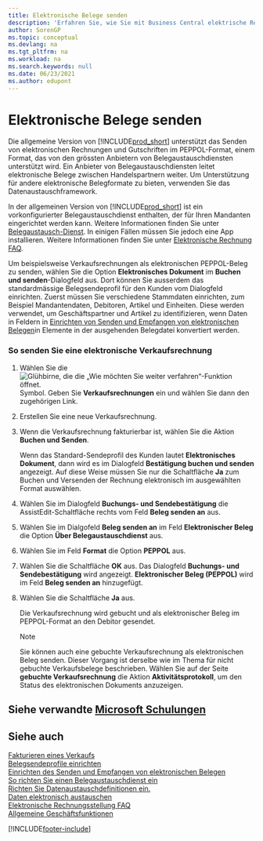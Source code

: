 ```yaml
---
title: Elektronische Belege senden
description: 'Erfahren Sie, wie Sie mit Business Central elektrische Rechnungen und Gutschriften im PEPPOL-Format versenden können.'
author: SorenGP
ms.topic: conceptual
ms.devlang: na
ms.tgt_pltfrm: na
ms.workload: na
ms.search.keywords: null
ms.date: 06/23/2021
ms.author: edupont
---
```

# <a name="send-electronic-documents" />Elektronische Belege senden

Die allgemeine Version von [!INCLUDE[prod_short](includes/prod_short.md)] unterstützt das Senden von elektronischen Rechnungen und Gutschriften im PEPPOL-Format, einem Format, das von den grössten Anbietern von Belegaustauschdiensten unterstützt wird. Ein Anbieter von Belegaustauschdiensten leitet elektronische Belege zwischen Handelspartnern weiter. Um Unterstützung für andere elektronische Belegformate zu bieten, verwenden Sie das Datenaustauschframework.  

 In der allgemeinen Version von [!INCLUDE[prod_short](includes/prod_short.md)] ist ein vorkonfigurierter Belegaustauschdienst enthalten, der für Ihren Mandanten eingerichtet werden kann. Weitere Informationen finden Sie unter [Belegaustausch-Dienst](across-how-to-set-up-a-document-exchange-service.md). In einigen Fällen müssen Sie jedoch eine App installieren. Weitere Informationen finden Sie unter [Elektronische Rechnung FAQ](faq-electronic-invoicing.yml).  

 Um beispielsweise Verkaufsrechnungen als elektronischen PEPPOL-Beleg zu senden, wählen Sie die Option **Elektronisches Dokument** im **Buchen und senden**-Dialogfeld aus. Dort können Sie ausserdem das standardmässige Belegsendeprofil für den Kunden vom Dialogfeld einrichten. Zuerst müssen Sie verschiedene Stammdaten einrichten, zum Beispiel Mandantendaten, Debitoren, Artikel und Einheiten. Diese werden verwendet, um Geschäftspartner und Artikel zu identifizieren, wenn Daten in Feldern in [Einrichten von Senden und Empfangen von elektronischen Belegen](across-how-to-set-up-electronic-document-sending-and-receiving.md)in Elemente in der ausgehenden Belegdatei konvertiert werden.  

### <a name="to-send-an-electronic-sales-invoice" />So senden Sie eine elektronische Verkaufsrechnung

1. Wählen Sie die ![Glühbirne, die die „Wie möchten Sie weiter verfahren“-Funktion öffnet.](media/ui-search/search_small.png "Tell me-Funktion") Symbol. Geben Sie **Verkaufsrechnungen** ein und wählen Sie dann den zugehörigen Link.  

2. Erstellen Sie eine neue Verkaufsrechnung.  

3. Wenn die Verkaufsrechnung fakturierbar ist, wählen Sie die Aktion **Buchen und Senden**.  

     Wenn das Standard-Sendeprofil des Kunden lautet **Elektronisches Dokument**, dann wird es im Dialogfeld **Bestätigung buchen und senden** angezeigt. Auf diese Weise müssen Sie nur die Schaltfläche **Ja** zum Buchen und Versenden der Rechnung elektronisch im ausgewählten Format auswählen.  

4. Wählen Sie im Dialogfeld **Buchungs- und Sendebestätigung** die AssistEdit-Schaltfläche rechts vom Feld **Beleg senden an** aus.  

5. Wählen Sie im Dialgofeld **Beleg senden an** im Feld **Elektronischer Beleg** die Option **Über Belegaustauschdienst** aus.  

6. Wählen Sie im Feld **Format** die Option **PEPPOL** aus.  

7. Wählen Sie die Schaltfläche **OK** aus. Das Dialogfeld **Buchungs- und Sendebestätigung** wird angezeigt. **Elektronischer Beleg (PEPPOL)** wird im Feld **Beleg senden an** hinzugefügt.  

8. Wählen Sie die Schaltfläche **Ja** aus.  

     Die Verkaufsrechnung wird gebucht und als elektronischer Beleg im PEPPOL-Format an den Debitor gesendet.  

    > [!NOTE]  
    >  Sie können auch eine gebuchte Verkaufsrechnung als elektronischen Beleg senden. Dieser Vorgang ist derselbe wie im Thema für nicht gebuchte Verkaufsbelege beschrieben. Wählen Sie auf der Seite **gebuchte Verkaufsrechnung** die Aktion **Aktivitätsprotokoll**, um den Status des elektronischen Dokuments anzuzeigen.  

## <a name="see-related-microsoft-training" />Siehe verwandte [Microsoft Schulungen](/training/modules/electronic-documents-dynamics-365-business-central/index)

## <a name="see-also" />Siehe auch

[Fakturieren eines Verkaufs](sales-how-invoice-sales.md)  
[Belegsendeprofile einrichten](sales-how-setup-document-send-profiles.md)  
[Einrichten des Senden und Empfangen von elektronischen Belegen](across-how-to-set-up-electronic-document-sending-and-receiving.md)  
[So richten Sie einen Belegaustauschdienst ein](across-how-to-set-up-a-document-exchange-service.md)  
[Richten Sie Datenaustauschdefinitionen ein.](across-how-to-set-up-data-exchange-definitions.md)  
[Daten elektronisch austauschen](across-data-exchange.md)  
[Elektronische Rechnungsstellung FAQ](faq-electronic-invoicing.yml)  
[Allgemeine Geschäftsfunktionen](ui-across-business-areas.md)  


[!INCLUDE[footer-include](includes/footer-banner.md)]
